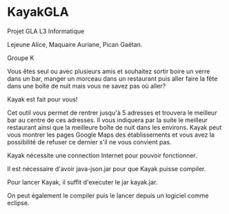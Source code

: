 # KayakGLA
Projet GLA L3 Informatique

Lejeune Alice,
Maquaire Auriane,
Pican Gaëtan.

Groupe K

Vous êtes seul ou avec plusieurs amis et souhaitez
sortir boire un verre dans un bar, manger un morceau 
dans un restaurant puis aller faire la fête dans une boîte de nuit mais vous ne savez pas où aller?

Kayak est fait pour vous! 

Cet outil vous permet de rentrer jusqu'à 5 adresses et trouvera le meilleur bar au centre de ces adresses. Il vous indiquera par la suite le meilleur restaurant ainsi que la meilleure boîte de nuit dans les environs. Kayak peut vous montrer les pages Google Maps des établissements et vous avez la possibilité de refuser ce dernier s'il ne vous convient pas.

Kayak nécessite une connection Internet pour pouvoir fonctionner.

Il est nécessaire d'avoir java-json.jar pour que Kayak puisse compiler.

Pour lancer Kayak, il suffit d'executer le jar kayak.jar.

On peut également le compiler puis le lancer depuis un logiciel comme eclipse.
